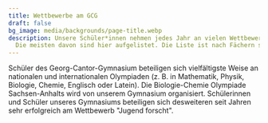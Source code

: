 ```yaml
---
title: Wettbewerbe am GCG
draft: false
bg_image: media/backgrounds/page-title.webp
description: Unsere Schüler*innen nehmen jedes Jahr an vielen Wettbewerben teil.
  Die meisten davon sind hier aufgelistet. Die Liste ist nach Fächern sortiert.
---
```

Schüler des Georg-Cantor-Gymnasium beteiligen sich vielfältigste Weise an nationalen und internationalen Olympiaden (z. B. in Mathematik, Physik, Biologie, Chemie, Englisch oder Latein). Die Biologie-Chemie Olympiade Sachsen-Anhalts wird von unserem Gymnasium organisiert. Schülerinnen und Schüler unseres Gymnasiums beteiligen sich desweiteren seit Jahren sehr erfolgreich am Wettbewerb "Jugend forscht".
